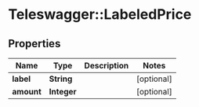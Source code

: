 # Teleswagger::LabeledPrice

## Properties
Name | Type | Description | Notes
------------ | ------------- | ------------- | -------------
**label** | **String** |  | [optional] 
**amount** | **Integer** |  | [optional] 


